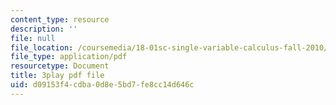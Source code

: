 ```yaml
---
content_type: resource
description: ''
file: null
file_location: /coursemedia/18-01sc-single-variable-calculus-fall-2010/d09153f4cdba0d8e5bd7fe8cc14d646c_fK6cu99OSEU.pdf
file_type: application/pdf
resourcetype: Document
title: 3play pdf file
uid: d09153f4-cdba-0d8e-5bd7-fe8cc14d646c
---
```

